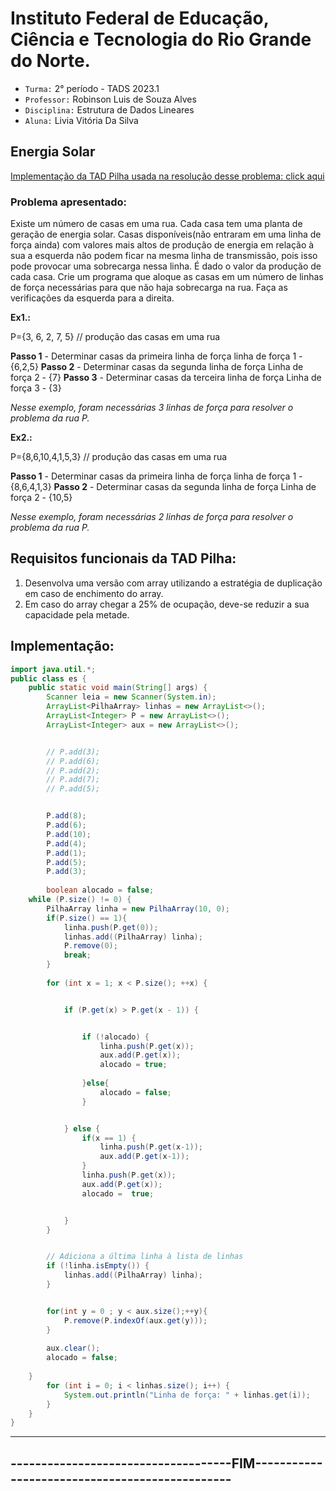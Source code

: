# Instituto Federal de Educação, Ciência e Tecnologia do Rio Grande do Norte.

- `Turma:` 2° período - TADS 2023.1
- `Professor:` Robinson Luis de Souza Alves
- `Disciplina:` Estrutura de Dados Lineares
- `Aluna:` Livia Vitória Da Silva



## Energia Solar

[ Implementação da TAD Pilha usada na resolução desse problema: click aqui](https://github.com/Naninh4/Estrutura-de-Dados-Lineares/blob/main/ENERGIA-SOLAR/Pilha_Array/PilhaArray.java)

### Problema apresentado: 

Existe um número de casas em uma rua. Cada casa tem uma planta de geração de energia solar. Casas disponíveis(não entraram em uma linha de força ainda) com valores mais altos de produção de energia em relação à sua a esquerda não podem ficar na mesma linha de transmissão, pois isso pode provocar uma sobrecarga nessa linha. É dado o valor da produção de cada casa. Crie um programa que aloque as casas em um número de linhas de força necessárias para que não haja sobrecarga na rua. Faça as verificações da esquerda para a direita.

**Ex1.:**

P={3, 6, 2, 7, 5} // produção das casas em uma rua

**Passo 1** - Determinar casas da primeira linha de força
linha de força 1 - {6,2,5}
**Passo 2** - Determinar casas da segunda linha de força
Linha de força 2 - {7}
**Passo 3** - Determinar casas da terceira linha de força
Linha de força 3 - {3}

*Nesse exemplo, foram necessárias 3 linhas de força para resolver o problema da rua P.*

**Ex2.:**

P={8,6,10,4,1,5,3} // produção das casas em uma rua

**Passo 1** - Determinar casas da primeira linha de força
linha de força 1 - {8,6,4,1,3}
**Passo 2** - Determinar casas da segunda linha de força
Linha de força 2 - {10,5}

*Nesse exemplo, foram necessárias 2 linhas de força para resolver o problema da rua P.*

## Requisitos funcionais da TAD Pilha:
1. Desenvolva uma versão com array utilizando a estratégia de duplicação em caso de enchimento do array.
2. Em caso do array chegar a 25% de ocupação, deve-se reduzir a sua capacidade pela metade.

## Implementação: 
```java
import java.util.*;
public class es {
    public static void main(String[] args) {
        Scanner leia = new Scanner(System.in);
        ArrayList<PilhaArray> linhas = new ArrayList<>();
        ArrayList<Integer> P = new ArrayList<>();
        ArrayList<Integer> aux = new ArrayList<>();


        // P.add(3);
        // P.add(6);
        // P.add(2);
        // P.add(7);
        // P.add(5);


        P.add(8);
        P.add(6);
        P.add(10);
        P.add(4);
        P.add(1);
        P.add(5);
        P.add(3);
       
        boolean alocado = false;
    while (P.size() != 0) {
        PilhaArray linha = new PilhaArray(10, 0);
        if(P.size() == 1){
            linha.push(P.get(0));
            linhas.add((PilhaArray) linha);
            P.remove(0);
            break;
        }
       
        for (int x = 1; x < P.size(); ++x) {


            if (P.get(x) > P.get(x - 1)) {


                if (!alocado) {
                    linha.push(P.get(x));
                    aux.add(P.get(x));
                    alocado = true;
               
                }else{
                    alocado = false;
                }


            } else {
                if(x == 1) {
                    linha.push(P.get(x-1));
                    aux.add(P.get(x-1));
                }
                linha.push(P.get(x));
                aux.add(P.get(x));
                alocado =  true;


            }
        }


        // Adiciona a última linha à lista de linhas
        if (!linha.isEmpty()) {
            linhas.add((PilhaArray) linha);
        }


        for(int y = 0 ; y < aux.size();++y){
            P.remove(P.indexOf(aux.get(y)));
        }
       
        aux.clear();
        alocado = false;
       
    }
        for (int i = 0; i < linhas.size(); i++) {
            System.out.println("Linha de força: " + linhas.get(i));
        }
    }
}


```
--------------------------------------------------------------------------------------
------------------------------------FIM-----------------------------------------------
--------------------------------------------------------------------------------------




